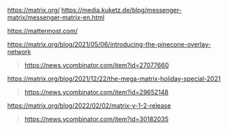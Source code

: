 https://matrix.org/
https://media.kuketz.de/blog/messenger-matrix/messenger-matrix-en.html

https://mattermost.com/

https://matrix.org/blog/2021/05/06/introducing-the-pinecone-overlay-network
> https://news.ycombinator.com/item?id=27077660

https://matrix.org/blog/2021/12/22/the-mega-matrix-holiday-special-2021
> https://news.ycombinator.com/item?id=29652148

https://matrix.org/blog/2022/02/02/matrix-v-1-2-release
> https://news.ycombinator.com/item?id=30182035